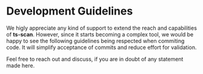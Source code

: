 # Development Guidelines

We higly appreciate any kind of support to extend the reach and capabilities of **ts-scan**. However, since it starts becoming a complex tool, we would be happy to see the following guidelines being respected when commiting code. It will simplify acceptance of commits and reduce effort for validation.

Feel free to reach out and discuss, if you are in doubt of any statement made here.

